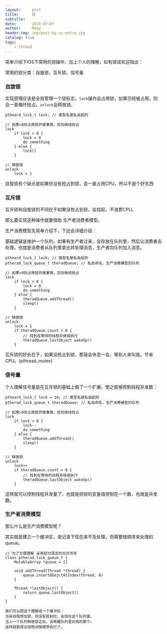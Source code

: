 ```yaml
---
layout:     post
title:      锁
subtitle:   
date:       2018-07-07
author:     Maqy
header-img: img/post-bg-os-metro.jpg
catalog: true
tags:
    - thread
---
```




简单介绍下iOS下常用的锁操作，加上个人的理解，如有错误欢迎指出：

常用的锁分类：自旋锁，互斥锁，信号量



### 自旋锁

实现原理应该是全局管理一个锁标志，`lock`操作会占用锁，如果已经被占用，则会一直循环抢占。`unlock`会释放锁。

```
ptheard_lock_t lock; // 类型名是私自起的

// 如果>0则占用锁并做事情，否则继续抢占
lock 
	if lock > 0 {
		lock = 0
        do something
	} else {
        lock()
	}
	
// 释放锁
unlock
	lock = 1
```



自旋锁有个缺点是如果你没有抢占到锁，会一直占用CPU，所以不是个好东西



### 互斥锁

互斥锁和自旋锁的不同在于如果没抢占到锁，会挂起，不浪费CPU。

那么要实现这种操作就要借助 生产者消费者模型。

生产消费模型先简单介绍下，下边会详细介绍：

​	基础逻辑是维护一个队列，如果有生产者过来，会存放在队列里，然后让消费者去处理，也就是消费者从队列里拿出并处理消息，生产者向队列加入消息。

```
ptheard_lock_t lock; // 类型名是私自起的
ptherad_lock_queue_t theradQueue; // 私自命名，生产消费模型的队列

// 如果>0则占用锁并做事情，否则继续抢占
lock 
	if lock > 0 {
		lock = 0
        do something
	} else {
        theradQueue.addThread()
        sleep()
	}
	
// 释放锁
unlock
	lock = 1
	if theradQueue.count > 0 {
		// 找到在等待的线程并继续执行
        theradQueue.lastObject wakeUp()
	}
```



互斥锁的好处在于，如果没抢占到锁，那我会休息一会，等别人来叫我。节省CPU。(pthread_mutex)



### 信号量

个人理解信号量是在互斥锁的基础上做了一个扩展，使之能够控制线程并发数：

```
ptheard_lock_t lock = 10; // 类型名是私自起的
ptherad_lock_queue_t theradQueue; // 私自命名，生产消费模型的队列

// 如果>0则占用锁并做事情，否则继续抢占
lock 
	if lock > 0 {
		lock--
        do something
	} else {
        theradQueue.addThread()
        sleep()
	}
	
// 释放锁
unlock
	lock++
	if theradQueue.count > 0 {
		// 找到在等待的线程并继续执行
        theradQueue.lastObject wakeUp()
	}
```

这样就可以控制线程并发量了，也就是把锁的变量值控制在一个数，也就是并发数。



### 生产者消费模型

那么什么是生产消费模型呢？

其实就是建立一个缓冲区，来记录下现在来不及处理，但需要按顺序来处理的queue。

```
// 为了方便理解 采用部分语言的方式书写
class ptherad_lock_queue_t {
    MutableArray *queue = []
    
    void addThread(Thread *thread) {
        queue.insertObejctAtIndex(thread, 0)
    }
    
    Thread *lastObject() {
        return queue.lastObject()
    }
}

我们可以把这个理解成一个缓冲区：
当有线程想加锁，但没有抢到时，会加在这个队列里。
当上一个队列释放锁之后，会唤醒队列里出栈的那个。
这样就能保证线程间按顺序执行了。
```

